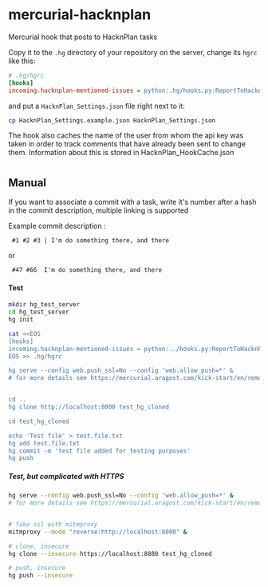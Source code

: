 
# mercurial-hacknplan
Mercurial hook that posts to HacknPlan tasks

Copy it to the `.hg` directory of your repository on the server, change its `hgrc` like this:

```ini
# .hg/hgrc
[hooks]
incoming.hacknplan-mentioned-issues = python:.hg/hooks.py:ReportToHacknPlan
```

and put a `HacknPlan_Settings.json` file right next to it:

```sh
cp HacknPlan_Settings.example.json HacknPlan_Settings.json
```

The hook also caches the name of the user from whom the api key was taken in order to track comments that have already been sent to change them. Information about this is stored in HacknPlan_HookCache.json
#
## Manual


If you want to associate a commit with a task, write it's number after a hash in the commit description, multiple linking is supported

Example commit description : 
```
 #1 #2 #3 | I'm do something there, and there
```
or
```
 #47 #66  I'm do something there, and there
```


#### Test

```zsh
mkdir hg_test_server
cd hg_test_server
hg init

cat <<EOS
[hooks]
incoming.hacknplan-mentioned-issues = python:../hooks.py:ReportToHacknPlan
EOS >> .hg/hgrc

hg serve --config web.push_ssl=No --config 'web.allow_push=*' &
# for more details see https://mercurial.aragost.com/kick-start/en/remote/#working-with-repositories-over-http


cd ..
hg clone http://localhost:8000 test_hg_cloned

cd test_hg_cloned

echo 'Test file' > test.file.txt
hg add test.file.txt
hg commit -m 'test file added for testing purposes'
hg push
```

##### Test, but complicated with HTTPS

```bash
hg serve --config web.push_ssl=No --config 'web.allow_push=*' &
# for more details see https://mercurial.aragost.com/kick-start/en/remote/#working-with-repositories-over-http


# fake ssl with mitmproxy
mitmproxy --mode "reverse:http://localhost:8000" &

# clone, insecure
hg clone --insecure https://localhost:8080 test_hg_cloned

# push, insecure
hg push --insecure
```
